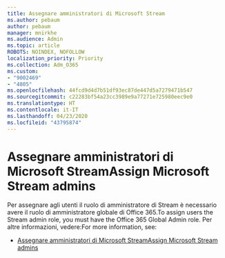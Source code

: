 ```yaml
---
title: Assegnare amministratori di Microsoft Stream
ms.author: pebaum
author: pebaum
manager: mnirkhe
ms.audience: Admin
ms.topic: article
ROBOTS: NOINDEX, NOFOLLOW
localization_priority: Priority
ms.collection: Adm_O365
ms.custom:
- "9002469"
- "4805"
ms.openlocfilehash: 44fcd9d4d7b51df93ec87de447d5a7279471b547
ms.sourcegitcommit: c22283bf54a23cc3989e9a77271e725980eec9e0
ms.translationtype: HT
ms.contentlocale: it-IT
ms.lasthandoff: 04/23/2020
ms.locfileid: "43795874"
---
```

# <a name="assign-microsoft-stream-admins"></a><span data-ttu-id="7c2fb-102">Assegnare amministratori di Microsoft Stream</span><span class="sxs-lookup"><span data-stu-id="7c2fb-102">Assign Microsoft Stream admins</span></span>

<span data-ttu-id="7c2fb-103">Per assegnare agli utenti il ruolo di amministratore di Stream è necessario avere il ruolo di amministratore globale di Office 365.</span><span class="sxs-lookup"><span data-stu-id="7c2fb-103">To assign users the Stream admin role, you must have the Office 365 Global Admin role.</span></span> <span data-ttu-id="7c2fb-104">Per altre informazioni, vedere:</span><span class="sxs-lookup"><span data-stu-id="7c2fb-104">For more information, see:</span></span>

- [<span data-ttu-id="7c2fb-105">Assegnare amministratori di Microsoft Stream</span><span class="sxs-lookup"><span data-stu-id="7c2fb-105">Assign Microsoft Stream admins</span></span>](https://docs.microsoft.com/stream/assign-administrator-user-role)

